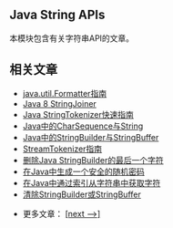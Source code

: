 ## Java String APIs

本模块包含有关字符串API的文章。

## 相关文章

+ [java.util.Formatter指南](docs/java.util.Formatter指南.md)
+ [Java 8 StringJoiner](docs/Java8-StringJoiner.md)
+ [Java StringTokenizer快速指南](docs/Java-StringTokenizer快速指南.md)
+ [Java中的CharSequence与String](docs/Java中的CharSequence与String.md)
+ [Java中的StringBuilder与StringBuffer](docs/Java中的StringBuilder与StringBuffer.md)
+ [StreamTokenizer指南](docs/StreamTokenizer指南.md)
+ [删除Java StringBuilder的最后一个字符](docs/删除Java-StringBuilder的最后一个字符.md)
+ [在Java中生成一个安全的随机密码](docs/在Java中生成一个安全的随机密码.md)
+ [在Java中通过索引从字符串中获取字符](docs/在Java中通过索引从字符串中获取字符.md)
+ [清除StringBuilder或StringBuffer](docs/清除StringBuilder或StringBuffer.md)

- 更多文章： [[next -->]](../java-string-apis-2/README.md)